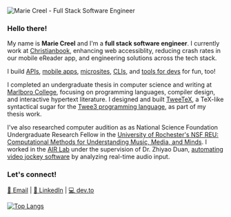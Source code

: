 
![Marie Creel - Full Stack Software Engineer](https://i.imgur.com/cz6pG3f.png)

### Hello there!
My name is **Marie Creel** and I'm a **full stack software engineer**. I currently work at [Christianbook](https://christianbook.com), enhancing web accessiblity, reducing crash rates in our mobile eReader app, and engineering solutions across the tech stack. 

I build [APIs](https://github.com/mariecreel/lolibrary-api-proxy), [mobile apps](https://github.com/mariecreel/lolibrary-mobile), [microsites](https://www.hatsunem.icu), [CLIs](https://github.com/mariecreel/leetdex), and [tools for devs](https://github.com/mariecreel/bulkrcsdiff.sh) for fun, too!

I completed an undergraduate thesis in computer science and writing at [Marlboro College](https://marlboro.emerson.edu/), focusing on programming languages, compiler design, and interactive hypertext literature. I designed and built [TweeTeX](https://github.com/mariecreel/TweeTeX), a TeX-like syntactical sugar for the [Twee3 programming language](https://github.com/Rizean/twee3), as part of my thesis work.
 
I've also researched computer audition as as National Science Foundation Undergraduate Research Fellow in the [University of Rochester's NSF REU: Computational Methods for Understanding Music, Media, and Minds](https://www.sas.rochester.edu/dsc/undergraduate/reu.html). I worked in the [AIR Lab](http://www2.ece.rochester.edu/projects/air/index.html) under the supervision of Dr. Zhiyao Duan, [automating video jockey software](https://github.com/mariecreel/automatic_music_events) by analyzing real-time audio input.

### Let's connect!
[📧 Email](mailto:marie.n.creel@gmail.com) | [🔗 LinkedIn](https://linkedin.com/in/m-creel) | [💻 dev.to](https://dev.to/mcreel)

[![Top Langs](https://github-readme-stats.vercel.app/api/top-langs/?username=mariecreel&hide=html,jupyter+notebook,java,objective-c)](https://github.com/anuraghazra/github-readme-stats)
